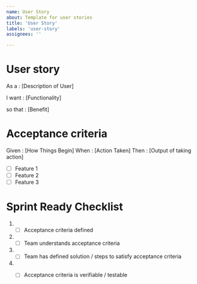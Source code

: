 ```yaml
---
name: User Story
about: Template for user stories
title: 'User Story'
labels: 'user-story'
assignees: ''

---
```

# User story

As a : [Description of User]

I want : [Functionality]

so that : [Benefit]

# Acceptance criteria

Given : [How Things Begin]
When : [Action Taken]
Then : [Output of taking action]
- [ ] Feature 1
- [ ] Feature 2
- [ ] Feature 3

# Sprint Ready Checklist

 1. - [ ] Acceptance criteria defined
 2. - [ ] Team understands acceptance criteria
 3. - [ ] Team has defined solution / steps to satisfy acceptance criteria
 4. - [ ]  Acceptance criteria is verifiable / testable
 